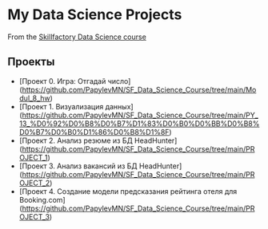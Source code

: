 # My Data Science Projects

From the [Skillfactory Data Science course](https://skillfactory.ru/data-scientist-pro)

## Проекты

* [Проект 0. Игра: Отгадай число] (https://github.com/PapylevMN/SF_Data_Science_Course/tree/main/Modul_8_hw)
* [Проект 1. Визуализация данных] (https://github.com/PapylevMN/SF_Data_Science_Course/tree/main/PY_13_%D0%92%D0%B8%D0%B7%D1%83%D0%B0%D0%BB%D0%B8%D0%B7%D0%B0%D1%86%D0%B8%D1%8F)
* [Проект 2. Анализ резюме из БД HeadHunter] (https://github.com/PapylevMN/SF_Data_Science_Course/tree/main/PROJECT_1)
* [Проект 3. Анализ вакансий из БД HeadHunter] (https://github.com/PapylevMN/SF_Data_Science_Course/tree/main/PROJECT_2)
* [Проект 4. Создание модели предсказания рейтинга отеля для Booking.com] (https://github.com/PapylevMN/SF_Data_Science_Course/tree/main/PROJECT_3)


